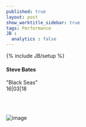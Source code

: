 ```yaml
---
published: true
layout: post
show_worktitle_sidebar: true
tags: Performance
JB :
  analytics : false
---
```


{% include JB/setup %}




<p>
<h4>Steve Bates</h4>
"Black Seas"<br />
16|03|18

<br /><br />
</p><p>
<img src="{{ site.url }}/images/steve_bates_small.jpg" alt="image">
</p>


